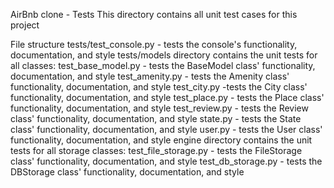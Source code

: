 AirBnb clone - Tests
This directory contains all unit test cases for this project

File structure
tests/test_console.py - tests the console's functionality, documentation, and style
tests/models directory contains the unit tests for all classes:
test_base_model.py - tests the BaseModel class' functionality, documentation, and style
test_amenity.py - tests the Amenity class' functionality, documentation, and style
test_city.py -tests the City class' functionality, documentation, and style
test_place.py - tests the Place class' functionality, documentation, and style
test_review.py - tests the Review class' functionality, documentation, and style
state.py - tests the State class' functionality, documentation, and style
user.py - tests the User class' functionality, documentation, and style
engine directory contains the unit tests for all storage classes:
test_file_storage.py - tests the FileStorage class' functionality, documentation, and style
test_db_storage.py - tests the DBStorage class' functionality, documentation, and style
